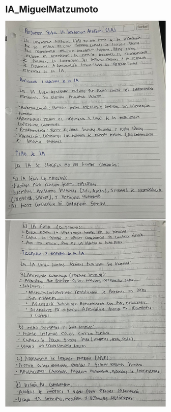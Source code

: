 # IA_MiguelMatzumoto

![Resumen de la IA](./images/IA_Resumen1.jpg) 
![Resumen de la IA](./images/IA_Resumen11.jpg)

